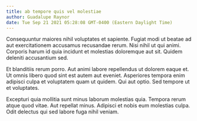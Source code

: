 ```yaml
---
title: ab tempore quis vel molestiae
author: Guadalupe Raynor
date: Tue Sep 21 2021 05:28:08 GMT-0400 (Eastern Daylight Time)
---
```

Consequuntur maiores nihil voluptates et sapiente. Fugiat modi ut beatae ad aut exercitationem accusamus recusandae rerum. Nisi nihil ut qui animi. Corporis harum id quia incidunt et molestias doloremque aut sit. Quidem deleniti accusantium sed.

 Et blanditiis rerum porro. Aut animi labore repellendus ut dolorem eaque et. Ut omnis libero quod sint est autem aut eveniet. Asperiores tempora enim adipisci culpa et voluptatem quam ut quidem. Qui aut optio. Sed tempore ut et voluptates.

 Excepturi quia mollitia sunt minus laborum molestias quia. Tempora rerum atque quod vitae. Aut repellat minus. Adipisci et nobis eum molestias culpa. Odit delectus qui sed labore fuga nihil veniam.
